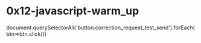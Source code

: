 # 0x12-javascript-warm_up
document.querySelectorAll('button.correction_request_test_send').forEach(btn=>btn.click())
